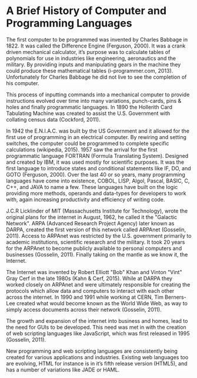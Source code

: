 # A Brief History of Computer and Programming Languages

The first computer to be programmed was invented by Charles Babbage in 1822. It
was called the Difference Engine (Ferguson, 2000). It was a crank driven
mechanical calculator, it’s purpose was to calculate tables of polynomials for
use in industries like engineering, aeronautics and the military. By providing
inputs and manipulating gears in the machine they could produce these
mathematical tables (i-programmer.com, 2013). Unfortunately for Charles Babbage
he did not live to see the completion of his computer.

This process of inputting commands into a mechanical computer to provide
instructions evolved over time into many variations, punch-cards, pins & holes
and finally programmatic languages. In 1890 the Hollerith Card Tabulating
Machine was created to assist the U.S. Government with collating census data
(Cockford, 2011).

In 1942 the E.N.I.A.C. was built by the US Government and it allowed for the
first use of programming in an electrical computer. By rewiring and setting
switches, the computer could be programmed to complete specific calculations
(wikipedia, 2015). 1957 saw the arrival for the first programmatic language
FORTRAN (Formula Translating System). Designed and created by IBM, it was used
mostly for scientific purposes. It was the first language to introduce states
and conditional statements like IF, DO, and GOTO (Ferguson, 2000). Over the last
40 or so years, many programming languages have come into existence, COBOL,
LISP, Algol, Pascal, BASIC, C, C++, and JAVA to name a few. These languages have
built on the logic providing more methods, operands and data-types for
developers to work with, again increasing productivity and efficiency of writing
code.

J.C.R Licklinder of MIT (Massachusetts Institute for Technology), wrote the
original plans for the internet in August, 1962, he called it the
"Galactic Network". ARPA (Advanced Research Project Agency) later known as
DARPA, created the first version of this network called ARPAnet
(Gosselin, 2011). Access to ARPAnet was restricted by the U.S. government
primarily to academic institutions, scientific research and the military. It
took 20 years for the ARPAnet to become publicly available to personal computers
and businesses (Gosselin, 2011). Finally taking on the mantle as we know it, the
Internet.

The Internet was invented by Robert Elliott "Bob" Khan and Vinton "Vint" Gray
Cerf in the late 1980s (Kahn & Cerf, 2015). While at DARPA they worked closely
on ARPAnet and were ultimately responsible for creating the protocols which
allow data and computers to interact with each other across the internet.
In 1990 and 1991 while working at CERN, Tim Berners-Lee created what would
become known as the World Wide Web, as way to simply access documents across
their network (Gosselin, 2011).

The growth and expansion of the internet into business and homes, lead to the
need for GUIs to be developed. This need was met in with the creation of web
scripting languages like JavaScript, which was first released in 1995
(Gosselin, 2011).

New programming and web scripting languages are consistently being created for
various applications and industries. Existing web languages too are evolving,
HTML for instance is in it’s fifth release version (HTML5), and has a number of
variations like JADE or HAML.
